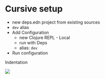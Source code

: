 # Cursive setup

* new deps.edn project from existing sources
* `dev` alias
* Add Configuration
    * new Clojure REPL - Local
    * run with Deps
    * alias: `dev`
* Run configuration

Indentation

![](electric-cursive-indent-setting.png)